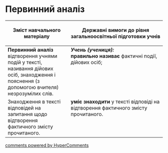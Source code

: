 <div id="hypercomments_widget" class="js-hypercomments-widget invisible"></div>

# Первинний аналіз

<table>
<thead>
  <tr>
    <th width="40%" align="center"><p>Зміст навчального матеріалу</p></td>
    <th width="60%" align="center"><p>Державні вимоги до рівня загальноосвітньої підготовки учнів</p></td>
  </tr>
</thead>
<tbody>
  <tr>
    <td width="40%" style="vertical-align:top !important;">
<b>Первинний аналіз</b><br>
відтворення учнями подій у тексті, називання дійових осіб, знаходження і пояснення (з допомогою вчителя) незрозумілих слів.<br></td>
    <td width="60%" style="vertical-align:top !important;">
<i><b>Учень (учениця):</b></i><br>
<b>правильно називає</b> фактичні події, дійових осіб;<br></td>
  </tr>
  <tr>
    <td width="40%" style="vertical-align:top !important;">
 Знаходження в тексті відповідей на запитання щодо відтворення фактичного змісту прочитаного.<br></td>
    <td width="60%" style="vertical-align:top !important;">
<b>уміє знаходити</b> у тексті відповіді на відтворення фактичного змісту прочитаного.<br></td>
  </tr>
</tbody>
</table>

<div class="js-hypercomments-container">
<a href="http://hypercomments.com" class="hc-link" title="comments widget">comments powered by HyperComments</a>
</div>